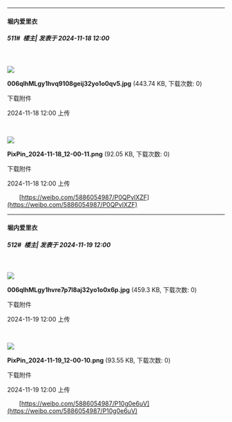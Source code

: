 ﻿
*****

####  堀内爱里衣  
##### 511#         楼主| 发表于 2024-11-18 12:00

       

<img src="https://img.saraba1st.com/forum/202411/18/120043x660cxp4q46p3xls.jpg" referrerpolicy="no-referrer">

<strong>006qlhMLgy1hvq9108geij32yo1o0qv5.jpg</strong> (443.74 KB, 下载次数: 0)

下载附件

2024-11-18 12:00 上传

       

<img src="https://img.saraba1st.com/forum/202411/18/120044v4m9zl6rz1156nc3.png" referrerpolicy="no-referrer">

<strong>PixPin_2024-11-18_12-00-11.png</strong> (92.05 KB, 下载次数: 0)

下载附件

2024-11-18 12:00 上传

       [https://weibo.com/5886054987/P0QPvlXZF](https://weibo.com/5886054987/P0QPvlXZF)


*****

####  堀内爱里衣  
##### 512#         楼主| 发表于 2024-11-19 12:00

       

<img src="https://img.saraba1st.com/forum/202411/19/120033nbyo8qu4s7cqo4qp.jpg" referrerpolicy="no-referrer">

<strong>006qlhMLgy1hvre7p7l8aj32yo1o0x6p.jpg</strong> (459.3 KB, 下载次数: 0)

下载附件

2024-11-19 12:00 上传

       

<img src="https://img.saraba1st.com/forum/202411/19/120034zud3yuzvrzq3qoit.png" referrerpolicy="no-referrer">

<strong>PixPin_2024-11-19_12-00-10.png</strong> (93.55 KB, 下载次数: 0)

下载附件

2024-11-19 12:00 上传

       [https://weibo.com/5886054987/P10g0e6uV](https://weibo.com/5886054987/P10g0e6uV)

